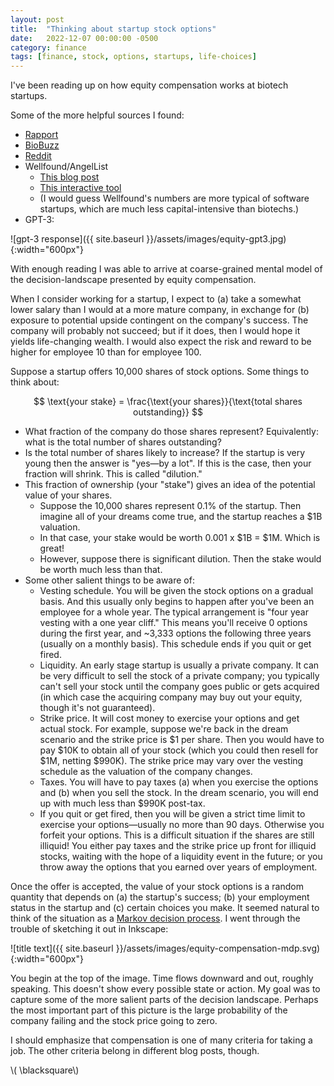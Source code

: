 ```yaml
---
layout: post
title:  "Thinking about startup stock options"
date:   2022-12-07 00:00:00 -0500
category: finance
tags: [finance, stock, options, startups, life-choices] 
---
```


I've been reading up on how equity compensation works at biotech startups.

Some of the more helpful sources I found:

* [Rapport](https://rapport.bio/all-stories/value-of-equity)
* [BioBuzz](https://biobuzz.io/before-you-accept-the-job-understand-the-basics-of-stock-options-and-long-term-incentives/)
* [Reddit](https://www.reddit.com/r/biotech/comments/m1mezy/startup_equity_offer_vs_number_of_employees_vs/)
* Wellfound/AngelList
    - [This blog post](https://angel.co/blog/9-terms-youll-see-in-your-equity-offer-and-what-they-actually-mean)
    - [This interactive tool](https://angel.co/salaries)
    - (I would guess Wellfound's numbers are more typical of software startups, which are much less capital-intensive than biotechs.)
* GPT-3:

![gpt-3 response]({{ site.baseurl }}/assets/images/equity-gpt3.jpg){:width="600px"} 


With enough reading I was able to arrive at coarse-grained mental model of the decision-landscape presented by equity compensation.

When I consider working for a startup, I expect to (a) take a somewhat lower salary than I would at a more mature company, in exchange for (b) exposure to potential upside contingent on the company's success.
The company will probably not succeed; but if it does, then I would hope it yields life-changing wealth.
I would also expect the risk and reward to be higher for employee 10 than for employee 100.

Suppose a startup offers 10,000 shares of stock options. Some things to think about:

$$ \text{your stake} = \frac{\text{your shares}}{\text{total shares outstanding}} $$

* What fraction of the company do those shares represent? Equivalently: what is the total number of shares outstanding?
* Is the total number of shares likely to increase? If the startup is very young then the answer is "yes&mdash;by a lot". If this is the case, then your fraction will shrink. This is called "dilution."
* This fraction of ownership (your "stake") gives an idea of the potential value of your shares. 
    - Suppose the 10,000 shares represent 0.1% of the startup. Then imagine all of your dreams come true, and the startup reaches a $1B valuation. 
    - In that case, your stake would be worth 0.001 x $1B = $1M. Which is great!
    - However, suppose there is significant dilution. Then the stake would be worth much less than that.
* Some other salient things to be aware of:
    - Vesting schedule. You will be given the stock options on a gradual basis. And this usually only begins to happen after you've been an employee for a whole year.
      The typical arrangement is "four year vesting with a one year cliff." This means you'll receive 0 options during the first year, and ~3,333 options the following three years (usually on a monthly basis). This schedule ends if you quit or get fired.
    - Liquidity. An early stage startup is usually a private company. It can be very difficult to sell the stock of a private company; you typically can't sell your stock until the company goes public or gets acquired (in which case the acquiring company may buy out your equity, though it's not guaranteed).
    - Strike price. It will cost money to exercise your options and get actual stock. For example, suppose we're back in the dream scenario and the strike price is $1 per share.
      Then you would have to pay $10K to obtain all of your stock (which you could then resell for $1M, netting $990K). The strike price may vary over the vesting schedule as the valuation of the company changes.
    - Taxes. You will have to pay taxes (a) when you exercise the options and (b) when you sell the stock. In the dream scenario, you will end up with much less than $990K post-tax.
    - If you quit or get fired, then you will be given a strict time limit to exercise your options&mdash;usually no more than 90 days. Otherwise you forfeit your options. This is a difficult situation if the shares are still illiquid! You either pay taxes and the strike price up front for illiquid stocks, waiting with the hope of a liquidity event in the future; or you throw away the options that you earned over years of employment. 

Once the offer is accepted, the value of your stock options is a random quantity that depends on (a) the startup's success; (b) your employment status in the startup and (c) certain choices you make.
It seemed natural to think of the situation as a [Markov decision process](https://en.wikipedia.org/wiki/Markov_decision_process).
I went through the trouble of sketching it out in Inkscape:

![title text]({{ site.baseurl }}/assets/images/equity-compensation-mdp.svg){:width="600px"} 

You begin at the top of the image. Time flows downward and out, roughly speaking. 
This doesn't show every possible state or action. My goal was to capture some of the more salient parts of the decision landscape.
Perhaps the most important part of this picture is the large probability of the company failing and the stock price going to zero.

I should emphasize that compensation is one of many criteria for taking a job.
The other criteria belong in different blog posts, though.

\\( \blacksquare\\)  

